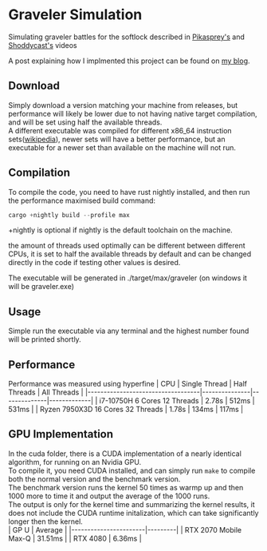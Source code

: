 # Graveler Simulation
Simulating graveler battles for the softlock described in [Pikasprey‬'s](https://www.youtube.com/watch?v=GgMl4PrdQeo&t=0s) and [Shoddycast's](https://www.youtube.com/watch?v=M8C8dHQE2Ro) videos

A post explaining how I implmented this project can be found on [my blog](https://barrcodes.dev/posts/graveler-simulation/).

## Download
Simply download a version matching your machine from releases, but performance will likely be lower due to not having native target compilation, and will be set using half the available threads.  
A different executable was compiled for different x86_64 instruction sets([wikipedia](https://en.wikipedia.org/wiki/X86-64#Microarchitecture)), newer sets will have a better performance, but an executable for a newer set than available on the machine will not run.
## Compilation
To compile the code, you need to have rust nightly installed, and then run the performance maximised build command:
```rust
cargo +nightly build --profile max
```
+nightly is optional if nightly is the default toolchain on the machine.  

the amount of threads used optimally can be different between different CPUs, it is set to half the available threads by default and can be changed directly in the code if testing other values is desired.

The executable will be generated in ./target/max/graveler (on windows it will be graveler.exe)

## Usage
Simple run the executable via any terminal and the highest number found will be printed shortly.

## Performance
Performance was measured using hyperfine
| CPU                               | Single Thread | Half Threads | All Threads |
|-----------------------------------|---------------|--------------|-------------|
| i7-10750H 6 Cores 12 Threads      | 2.78s         | 512ms        | 531ms       |
| Ryzen 7950X3D 16 Cores 32 Threads | 1.78s         | 134ms        | 117ms       |

## GPU Implementation
 In the cuda folder, there is a CUDA implementation of a nearly identical algorithm, for running on an Nvidia GPU.  
 To compile it, you need CUDA installed, and can simply run `make` to compile both the normal version and the benchmark version.  
 The benchmark version runs the kernel 50 times as warmp up and then 1000 more to time it and output the average of the 1000 runs.  
 The output is only for the kernel time and summarizing the kernel results, it does not include the CUDA runtime initalization, which can take significantly longer then the kernel.  
| GP U                  | Average |
|-----------------------|---------|
| RTX 2070 Mobile Max-Q | 31.51ms |
| RTX 4080              | 6.36ms  |

